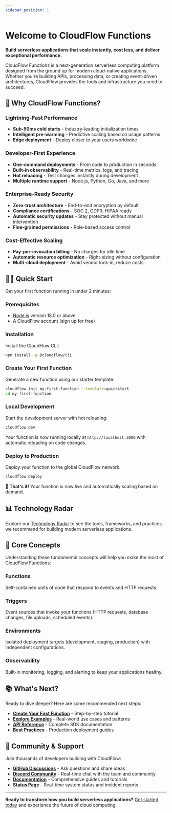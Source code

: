 ```yaml
---
sidebar_position: 1
---
```


# Welcome to CloudFlow Functions

**Build serverless applications that scale instantly, cost less, and deliver exceptional performance.**

CloudFlow Functions is a next-generation serverless computing platform designed from the ground up for modern cloud-native applications. Whether you're building APIs, processing data, or creating event-driven architectures, CloudFlow provides the tools and infrastructure you need to succeed.

## 🚀 Why CloudFlow Functions?

### Lightning-Fast Performance

- **Sub-50ms cold starts** - Industry-leading initialization times
- **Intelligent pre-warming** - Predictive scaling based on usage patterns  
- **Edge deployment** - Deploy closer to your users worldwide

### Developer-First Experience

- **One-command deployments** - From code to production in seconds
- **Built-in observability** - Real-time metrics, logs, and tracing
- **Hot reloading** - Test changes instantly during development
- **Multiple runtime support** - Node.js, Python, Go, Java, and more

### Enterprise-Ready Security

- **Zero-trust architecture** - End-to-end encryption by default
- **Compliance certifications** - SOC 2, GDPR, HIPAA ready
- **Automatic security updates** - Stay protected without manual intervention
- **Fine-grained permissions** - Role-based access control

### Cost-Effective Scaling

- **Pay-per-invocation billing** - No charges for idle time
- **Automatic resource optimization** - Right-sizing without configuration
- **Multi-cloud deployment** - Avoid vendor lock-in, reduce costs

## 🏃‍♂️ Quick Start

Get your first function running in under 2 minutes:

### Prerequisites

- [Node.js](https://nodejs.org/) version 18.0 or above
- A CloudFlow account (sign up for free)

### Installation

Install the CloudFlow CLI:

```bash
npm install -g @cloudflow/cli
```

### Create Your First Function

Generate a new function using our starter template:

```bash
cloudflow init my-first-function --template=quickstart
cd my-first-function
```

### Local Development

Start the development server with hot reloading:

```bash
cloudflow dev
```

Your function is now running locally at `http://localhost:3000` with automatic reloading on code changes.

### Deploy to Production

Deploy your function to the global CloudFlow network:

```bash
cloudflow deploy
```

🎉 **That's it!** Your function is now live and automatically scaling based on demand.

## 📊 Technology Radar

Explore our [Technology Radar](/docs/tutorial-basics/tech-radar) to see the tools, frameworks, and practices we recommend for building modern serverless applications.

## 🔧 Core Concepts

Understanding these fundamental concepts will help you make the most of CloudFlow Functions:

### Functions

Self-contained units of code that respond to events and HTTP requests.

### Triggers

Event sources that invoke your functions (HTTP requests, database changes, file uploads, scheduled events).

### Environments

Isolated deployment targets (development, staging, production) with independent configurations.

### Observability

Built-in monitoring, logging, and alerting to keep your applications healthy.

## 📚 What's Next?

Ready to dive deeper? Here are some recommended next steps:

- **[Create Your First Function](/docs/tutorial-basics/create-a-document)** - Step-by-step tutorial
- **[Explore Examples](/docs/tutorial-basics/create-a-page)** - Real-world use cases and patterns  
- **[API Reference](/docs/tutorial-basics/markdown-features)** - Complete SDK documentation
- **[Best Practices](/docs/tutorial-basics/deploy-your-site)** - Production deployment guides

## 💬 Community & Support

Join thousands of developers building with CloudFlow:

- **[GitHub Discussions](https://github.com/cloudflow/cloudflow-functions/discussions)** - Ask questions and share ideas
- **[Discord Community](https://discord.gg/cloudflow)** - Real-time chat with the team and community  
- **[Documentation](https://docs.cloudflow.dev)** - Comprehensive guides and tutorials
- **[Status Page](https://status.cloudflow.dev)** - Real-time system status and incident reports

---

**Ready to transform how you build serverless applications?** [Get started today](/docs/tutorial-basics/create-a-document) and experience the future of cloud computing.
